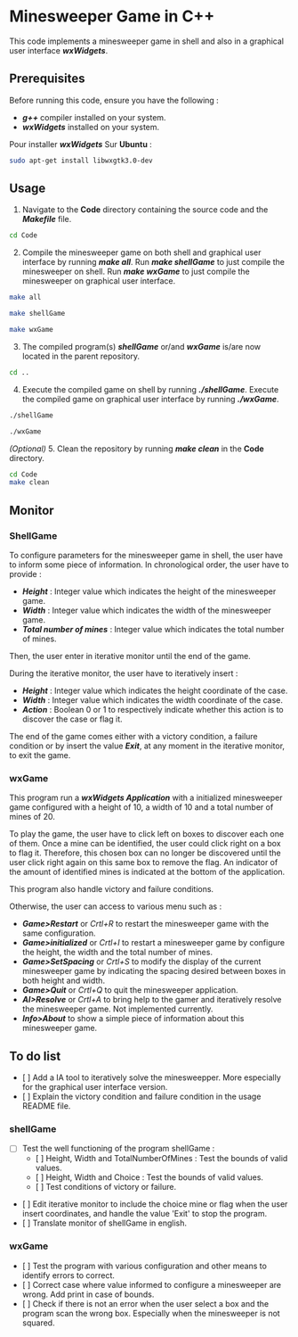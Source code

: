 # Minesweeper Game in C++ #

This code implements a minesweeper game in shell and also in a graphical user interface ***wxWidgets***.

## Prerequisites ##

Before running this code, ensure you have the following :

- ***g++*** compiler installed on your system.
- ***wxWidgets*** installed on your system.

Pour installer ***wxWidgets*** Sur **Ubuntu** :
```bash
sudo apt-get install libwxgtk3.0-dev
```

## Usage ##

1. Navigate to the **Code** directory containing the source code and the ***Makefile*** file.
```bash
cd Code
```
2. Compile the minesweeper game on both shell and graphical user interface by running ***make all***. Run ***make shellGame*** to just compile the minesweeper on shell. Run ***make wxGame*** to just compile the minesweeper on graphical user interface.
```bash
make all
```
```bash
make shellGame
```
```bash
make wxGame
```
3. The compiled program(s) ***shellGame*** or/and ***wxGame*** is/are now located in the parent repository.
```bash
cd ..
```
4. Execute the compiled game on shell by running ***./shellGame***. Execute the compiled game on graphical user interface by running ***./wxGame***.
```bash
./shellGame
```
```bash
./wxGame
```

*(Optional)* 5. Clean the repository by running ***make clean*** in the **Code** directory.

```bash
cd Code
make clean
```

## Monitor ##

### ShellGame ###

To configure parameters for the minesweeper game in shell, the user have to inform some piece of information. In chronological order, the user have to provide :
- ***Height*** : Integer value which indicates the height of the minesweeper game.
- ***Width*** : Integer value which indicates the width of the minesweeper game.
- ***Total number of mines*** : Integer value which indicates the total number of mines.

Then, the user enter in iterative monitor until the end of the game.

During the iterative monitor, the user have to iteratively insert :
- ***Height*** : Integer value which indicates the height coordinate of the case.
- ***Width*** : Integer value which indicates the width coordinate of the case.
- ***Action*** : Boolean 0 or 1 to respectively indicate whether this action is to discover the case or flag it.

The end of the game comes either with a victory condition, a failure condition or by insert the value ***Exit***, at any moment in the iterative monitor, to exit the game.

### wxGame ###

This program run a ***wxWidgets Application*** with a initialized minesweeper game configured with a height of 10, a width of 10 and a total number of mines of 20.

To  play the game, the user have to click left on boxes to discover each one of them. Once a mine can be identified, the user could click right on a box to flag it. Therefore, this chosen box can no longer be discovered until the user click right again on this same box to remove the flag. An indicator of the amount of identified mines is indicated at the bottom of the application.

This program also handle victory and failure conditions.

Otherwise, the user can access to various menu such as :
- ***Game>Restart*** or *Crtl+R* to restart the minesweeper game with the same configuration.
- ***Game>initialized*** or *Crtl+I* to restart a minesweeper game by configure the height, the width and the total number of mines.
- ***Game>SetSpacing*** or *Crtl+S* to modify the display of the current minesweeper game by indicating the spacing desired between boxes in both height and width.
- ***Game>Quit*** or *Crtl+Q* to quit the minesweeper application.
- ***AI>Resolve*** or *Crtl+A* to bring help to the gamer and iteratively resolve the minesweeper game. Not implemented currently.
- ***Info>About*** to show a simple piece of information about this minesweeper game.

## To do list ##

- [ ] Add a IA tool to iteratively solve the minesweepper. More especially for the graphical user interface version.
- [ ] Explain the victory condition and failure condition in the usage README file.

### shellGame ###

- [ ] Test the well functioning of the program shellGame :
    - [ ] Height, Width and TotalNumberOfMines : Test the bounds of valid values.
    - [ ] Height, Width and Choice : Test the bounds of valid values.
    - [ ] Test conditions of victory or failure.
- [ ] Edit iterative monitor to include the choice mine or flag when the user insert coordinates, and handle the value 'Exit' to stop the program.
- [ ] Translate monitor of shellGame in english.

### wxGame ###

- [ ] Test the program with various configuration and other means to identify errors to correct.
- [ ] Correct case where value informed to configure a minesweeper are wrong. Add print in case of bounds.
- [ ] Check if there is not an error when the user select a box and the program scan the wrong box. Especially when the minesweeper is not squared.
